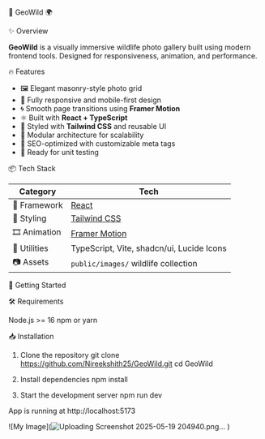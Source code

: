 🌿 GeoWild 🌍


 ✨ Overview

 **GeoWild** is a visually immersive wildlife photo gallery built using modern frontend tools. Designed for responsiveness, animation, and performance.


 🔥 Features

- 🖼️ Elegant masonry-style photo grid
- 📱 Fully responsive and mobile-first design
- 🌀 Smooth page transitions using **Framer Motion**
- ⚛️ Built with **React + TypeScript**
- 🌈 Styled with **Tailwind CSS** and reusable UI
- 🔁 Modular architecture for scalability
- 🎯 SEO-optimized with customizable meta tags
- 🧪 Ready for unit testing



 📦 Tech Stack

| Category       | Tech                            |
| -------------- | ------------------------------- |
| 🚀 Framework   | [React](https://reactjs.org/)   |
| 🎨 Styling     | [Tailwind CSS](https://tailwindcss.com/) |
| 🎞️ Animation  | [Framer Motion](https://www.framer.com/motion/) |
| 🧰 Utilities   | TypeScript, Vite, shadcn/ui, Lucide Icons |
| 📷 Assets      | `public/images/` wildlife collection |



🚀 Getting Started

 🛠 Requirements

Node.js >= 16
npm or yarn

📥 Installation


 1. Clone the repository
git clone https://github.com/Nireekshith25/GeoWild.git
cd GeoWild

 2. Install dependencies
npm install

3. Start the development server
npm run dev

 App is running at http://localhost:5173



 ![My Image](![Uploading Screenshot 2025-05-19 204940.png…]()
)

